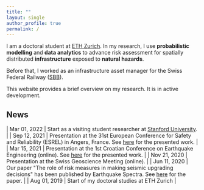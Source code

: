 ```yaml
---
title: ""
layout: single
author_profile: true
permalink: /
---
```


I am a doctoral student at [ETH Zurich](https://www.ethz.ch/). In my research, I use **probabilistic modelling** and **data analytics** to advance risk assessment for spatially distributed **infrastructure** exposed to **natural hazards**. 

Before that, I worked as an infrastructure asset manager for the Swiss Federal Railway ([SBB](https://www.sbb.ch/)).  

This website provides a brief overview on my research. It is in active development.

## News

| Mar 01, 2022  | Start as a visiting student researcher at [Stanford University](https://www.stanford.edu/).  |
| Sep 12, 2021  | Presentation at the 31st European Conference for Safety and Reliability (ESREL) in Angers, France. See [here](https://doi.org/10.3850/978-981-18-2016-8_559-cd) for the presented work.  |
| Mar 15, 2021  | Presentation at the 1st Croatian Conference on Earthquake Engineering (online). See [here](https://www.research-collection.ethz.ch/handle/20.500.11850/502087) for the presented work. |
| Nov 21, 2020  | Presentation at the Swiss Geoscience Meeting (online).  |
| Jun 11, 2020  | Our paper "The role of risk measures in making seismic upgrading decisions" has been published by Earthquake Spectra. See [here](https://doi.org/10.1177/8755293020919423) for the paper. |
| Aug 01, 2019  | Start of my doctoral studies at ETH Zurich  |
